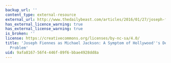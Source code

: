 ```yaml
---
backup_url: ''
content_type: external-resource
external_url: http://www.thedailybeast.com/articles/2016/01/27/joseph-fiennes-as-michael-jackson-a-symptom-of-hollywood-s-deep-seated-race-problem.html
has_external_licence_warning: true
has_external_license_warning: true
is_broken: ''
license: https://creativecommons.org/licenses/by-nc-sa/4.0/
title: 'Joseph Fiennes as Michael Jackson: A Symptom of Hollywood''s Deep-Seated Race
  Problem'
uid: 9afa8167-56f4-446f-89f6-bbae4928dd8a
---
```

